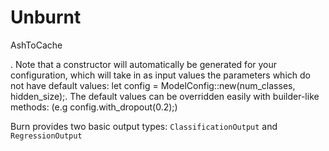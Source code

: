 # Unburnt

AshToCache

. Note that a constructor will automatically be generated for your configuration, which will take in as input values the parameters which do not have default values: let config = ModelConfig::new(num_classes, hidden_size);. The default values can be overridden easily with builder-like methods: (e.g config.with_dropout(0.2);)

Burn provides two basic output types: `ClassificationOutput` and `RegressionOutput`
